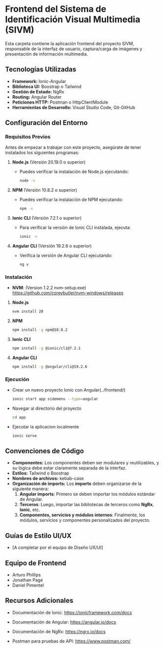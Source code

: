# Frontend del Sistema de Identificación Visual Multimedia (SIVM)

Esta carpeta contiene la aplicación frontend del proyecto SIVM, responsable de la interfaz de usuario, captura/carga de imágenes y presentación de información multimedia.

## Tecnologías Utilizadas

- **Framework:** Ionic-Angular
- **Biblioteca UI:** Boostrap o Tailwind
- **Gestión de Estado:** NgRx
- **Routing:** Angular Router
- **Peticiones HTTP:** Postman o HttpClientModule 
- **Herramientas de Desarrollo:** Visual Studio Code, Git-GitHub

## Configuración del Entorno

### Requisitos Previos

Antes de empezar a trabajar con este proyecto, asegúrate de tener instalados los siguientes programas:

1. **Node.js** (Versión 20.19.0 o superior)
   - Puedes verificar la instalación de Node.js ejecutando:
     ```bash
     node -v
     ```

2. **NPM** (Versión 10.8.2 o superior)
   - Puedes verificar la instalación de NPM ejecutando:
     ```bash
     npm -v
     ```

3. **Ionic CLI** (Versión 7.2.1 o superior)
   - Para verificar la versión de Ionic CLI instalada, ejecuta:
     ```bash
     ionic -v
     ```

4. **Angular CLI** (Versión 19.2.6 o superior)
   - Verifica la versión de Angular CLI ejecutando:
     ```bash
     ng v
     ```

### Instalación
-  **NVM**: (Version 1.2.2 nvm-setup.exe)    https://github.com/coreybutler/nvm-windows/releases
1. **Node.js** 
     ```bash
     nvm install 20
     ```
2. **NPM** 
     ```bash
     npm install -g npm@10.8.2
     ```
3. **Ionic CLI** 
     ```bash
     npm install -g @ionic/cli@7.2.1
     ```
4. **Angular CLI** 
     ```bash
     npm install -g @angular/cli@19.2.6
     ```

### Ejecución
* Crear un nuevo proyecto Ionic con Angular(../frontend/)
  ```bash
  ionic start app sidemenu --type=angular
     ```

* Navegar al directorio del proyecto 
     ```bash
    cd app
     ```
* Ejecutar la aplicacion localmente 
     ```bash
     ionic serve
     ```

## Convenciones de Código

- **Componentes:** Los componentes deben ser modulares y reutilizables, y su lógica debe estar claramente separada de la interfaz.
- **Estilos:** Tailwind o Boostrap
- **Nombres de archivos:** kebab-case
- **Organización de imports:**
    Los **imports** deben organizarse de la siguiente manera:
    1. **Angular imports**: Primero se deben importar los módulos estándar de Angular.
    2. **Terceros**: Luego, importar las bibliotecas de terceros como **NgRx**, **Ionic**, etc.
    3. **Componentes, servicios y módulos internos**: Finalmente, los módulos, servicios y componentes personalizados del proyecto.


## Guías de Estilo UI/UX

- [A completar por el equipo de Diseño UX/UI]

## Equipo de Frontend

- Arturo Phillips
- Jonathan Page
- Daniel Pimentel

## Recursos Adicionales

- Documentación de Ionic: https://ionicframework.com/docs

- Documentación de Angular: https://angular.io/docs

- Documentación de NgRx: https://ngrx.io/docs

- Postman para pruebas de API: https://www.postman.com/